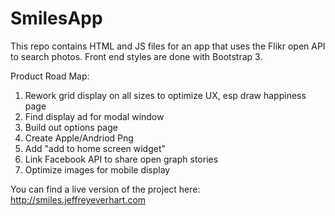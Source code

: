 # SmilesApp
This repo contains HTML and JS files for an app that uses the Flikr open API to search photos. Front end styles are done with Bootstrap 3. 

Product Road Map: 

1. Rework grid display on all sizes to optimize UX, esp draw happiness page
2. Find display ad for modal window 
3. Build out options page 
4. Create Apple/Andriod Png 
5. Add "add to home screen widget" 
6. Link Facebook API to share open graph stories 
7. Optimize images for mobile display

You can find a live version of the project here: http://smiles.jeffreyeverhart.com

